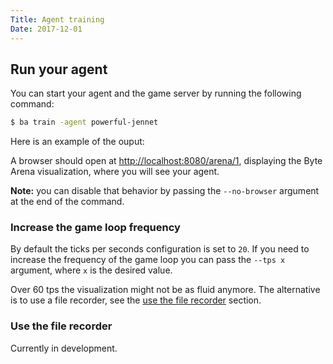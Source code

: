 ```yaml
---
Title: Agent training
Date: 2017-12-01
---
```


## Run your agent

You can start your agent and the game server by running the following command:

```bash
$ ba train -agent powerful-jennet
```

Here is an example of the ouput:

<script type="text/javascript" data-rows="40" src="https://asciinema.org/a/JwmtBpH9wP9xNqSegw9UC6dhm.js" id="asciicast-JwmtBpH9wP9xNqSegw9UC6dhm" async defer></script>

A browser should open at <http://localhost:8080/arena/1>, displaying the Byte Arena visualization, where you will see your agent.

<strong>Note:</strong> you can disable that behavior by passing the `--no-browser` argument at the end of the command.

### Increase the game loop frequency

By default the ticks per seconds configuration is set to `20`. If you need to increase the frequency of the game loop you can pass the `--tps x` argument, where `x` is the desired value.

Over 60 tps the visualization might not be as fluid anymore. The alternative is to use a file recorder, see the [use the file recorder](#use-the-file-recorder) section.

### Use the file recorder

Currently in development.
